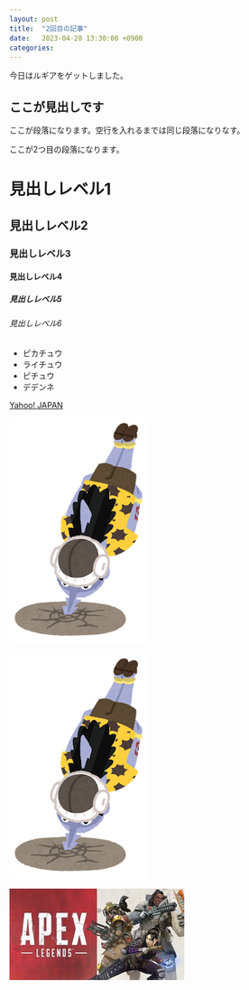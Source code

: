 ```yaml
---
layout: post
title:  "2回目の記事"
date:   2023-04-28 13:30:00 +0900
categories:
---
```

今日はルギアをゲットしました。

## ここが見出しです
ここが段落になります。空行を入れるまでは同じ段落になりなす。

ここが2つ目の段落になります。

# 見出しレベル1
## 見出しレベル2
### 見出しレベル3
#### 見出しレベル4
##### 見出しレベル5
###### 見出しレベル6
- ピカチュウ
- ライチュウ
- ピチュウ
- デデンネ



[Yahoo! JAPAN](https://www.yahoo.co.jp/)

![](/assets/images/onepiece11_arlong.png)

[![](/assets/images/onepiece11_arlong.png)](https://www.yahoo.co.jp/)

[![](/assets/images/ダウンロード.jpg)](https://www.ea.com/ja-jp/games/apex-legends)